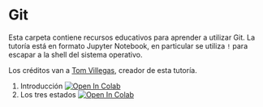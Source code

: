 # Git

Esta carpeta contiene recursos educativos para aprender a utilizar Git. La tutoría está en formato Jupyter Notebook, en particular se utiliza `!` para escapar a la shell del sistema operativo.

Los créditos van a [Tom Villegas](https://github.com/tvillega), creador de esta tutoría.

1. Introducción [![Open In Colab](https://colab.research.google.com/assets/colab-badge.svg)](http://colab.research.google.com/github/osec-cl/tutorias/blob/main/Git/01_Introduccion.ipynb)
2. Los tres estados [![Open In Colab](https://colab.research.google.com/assets/colab-badge.svg)](http://colab.research.google.com/github/osec-cl/tutorias/blob/main/Git/02_Los_Tres_Estados.ipynb)